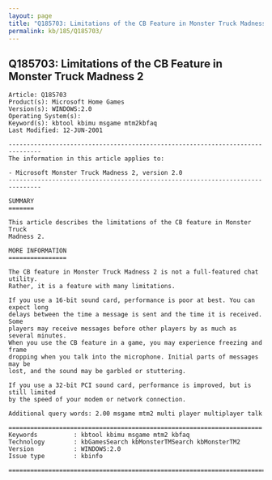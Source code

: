 ```yaml
---
layout: page
title: "Q185703: Limitations of the CB Feature in Monster Truck Madness 2"
permalink: kb/185/Q185703/
---
```


## Q185703: Limitations of the CB Feature in Monster Truck Madness 2

	Article: Q185703
	Product(s): Microsoft Home Games
	Version(s): WINDOWS:2.0
	Operating System(s): 
	Keyword(s): kbtool kbimu msgame mtm2kbfaq
	Last Modified: 12-JUN-2001
	
	-------------------------------------------------------------------------------
	The information in this article applies to:
	
	- Microsoft Monster Truck Madness 2, version 2.0 
	-------------------------------------------------------------------------------
	
	SUMMARY
	=======
	
	This article describes the limitations of the CB feature in Monster Truck
	Madness 2.
	
	MORE INFORMATION
	================
	
	The CB feature in Monster Truck Madness 2 is not a full-featured chat utility.
	Rather, it is a feature with many limitations.
	
	If you use a 16-bit sound card, performance is poor at best. You can expect long
	delays between the time a message is sent and the time it is received. Some
	players may receive messages before other players by as much as several minutes.
	When you use the CB feature in a game, you may experience freezing and frame
	dropping when you talk into the microphone. Initial parts of messages may be
	lost, and the sound may be garbled or stuttering.
	
	If you use a 32-bit PCI sound card, performance is improved, but is still limited
	by the speed of your modem or network connection.
	
	Additional query words: 2.00 msgame mtm2 multi player multiplayer talk
	
	======================================================================
	Keywords          : kbtool kbimu msgame mtm2 kbfaq
	Technology        : kbGamesSearch kbMonsterTMSearch kbMonsterTM2
	Version           : WINDOWS:2.0
	Issue type        : kbinfo
	
	=============================================================================
	

